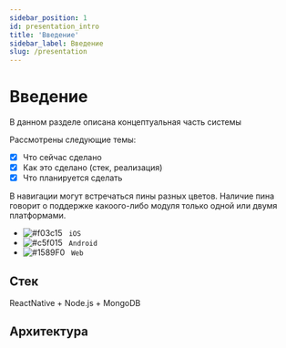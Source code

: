```yaml
---
sidebar_position: 1
id: presentation_intro
title: 'Введение' 
sidebar_label: Введение
slug: /presentation
---
```


# Введение 

В данном разделе описана концептуальная часть системы  

Рассмотрены следующие темы:
- [x] Что сейчас сделано
- [x] Как это сделано (стек, реализация)
- [x] Что планируется сделать

В навигации могут встречаться пины разных цветов. Наличие пина говорит о поддержке какоого-либо модуля только одной или двумя платформами.
- ![#f03c15](https://via.placeholder.com/15/000000/000000?text=+) ` iOS`
- ![#c5f015](https://via.placeholder.com/15/c5f015/000000?text=+) ` Android`
- ![#1589F0](https://via.placeholder.com/15/1589F0/000000?text=+) ` Web`


## Стек

ReactNative + Node.js + MongoDB


## Архитектура


